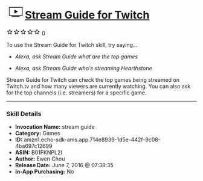 # &nbsp;<img src="skill_icon" alt="Stream Guide for Twitch icon" width="36"> [Stream Guide for Twitch](http://alexa.amazon.com/#skills/amzn1.echo-sdk-ams.app.714e8939-1d5e-442f-9c08-4ba697c12699)
![0 stars](../../images/ic_star_border_black_18dp_1x.png)![0 stars](../../images/ic_star_border_black_18dp_1x.png)![0 stars](../../images/ic_star_border_black_18dp_1x.png)![0 stars](../../images/ic_star_border_black_18dp_1x.png)![0 stars](../../images/ic_star_border_black_18dp_1x.png) 0

To use the Stream Guide for Twitch skill, try saying...

* *Alexa, ask Stream Guide what are the top games*

* *Alexa, ask Stream Guide who's streaming Hearthstone*

Stream Guide for Twitch can check the top games being streamed on Twitch.tv and how many viewers are currently watching. You can also ask for the top channels (i.e. streamers) for a specific game.

***

### Skill Details

* **Invocation Name:** stream guide
* **Category:** Games
* **ID:** amzn1.echo-sdk-ams.app.714e8939-1d5e-442f-9c08-4ba697c12699
* **ASIN:** B01FKNPL2I
* **Author:** Ewen Chou
* **Release Date:** June 7, 2016 @ 07:38:35
* **In-App Purchasing:** No
